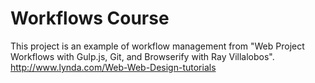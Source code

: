 # Workflows Course

This project is an example of workflow management from "Web Project Workflows with Gulp.js, Git, and Browserify with Ray Villalobos".
http://www.lynda.com/Web-Web-Design-tutorials
